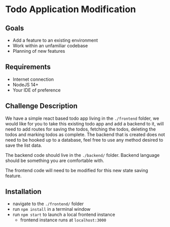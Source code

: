 # Todo Application Modification

## Goals

- Add a feature to an existing environment
- Work within an unfamiliar codebase
- Planning of new features

## Requirements

- Internet connection
- NodeJS 14+
- Your IDE of preference

## Challenge Description

We have a simple react based todo app living in the `./frontend` folder, we would like for you to take this existing todo app and add a backend to it, will need to add routes for saving the todos, fetching the todos, deleting the todos and marking todos as complete. The backend that is created does not need to be hooked up to a database, feel free to use any method desired to save the list data.

The backend code should live in the `./backend/` folder. Backend language should be something you are comfortable with. 

The frontend code will need to be modified for this new state saving feature.

## Installation

- navigate to the `./frontend/` folder
- run `npm install` in a terminal window
- run `npm start` to launch a local frontend instance
  - frontend instance runs at `localhost:3000`